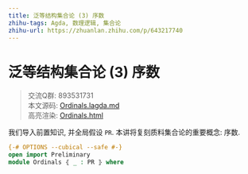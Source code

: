 ```yaml
---
title: 泛等结构集合论 (3) 序数
zhihu-tags: Agda, 数理逻辑, 集合论
zhihu-url: https://zhuanlan.zhihu.com/p/643217740
---
```


# 泛等结构集合论 (3) 序数

> 交流Q群: 893531731  
> 本文源码: [Ordinals.lagda.md](https://github.com/choukh/USST/blob/main/src/Ordinals.lagda.md)  
> 高亮渲染: [Ordinals.html](https://choukh.github.io/USST/Ordinals.html)  

我们导入前置知识, 并全局假设 `PR`. 本讲将复刻质料集合论的重要概念: 序数.

```agda
{-# OPTIONS --cubical --safe #-}
open import Preliminary
module Ordinals ⦃ _ : PR ⦄ where
```